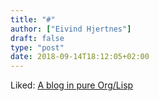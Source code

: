 ```yaml
---
title: "#"
author: ["Eivind Hjertnes"]
draft: false
type: "post"
date: 2018-09-14T18:12:05+02:00
---
```


Liked: [A blog in pure
Org/Lisp](https://ambrevar.xyz/blog-architecture/)
